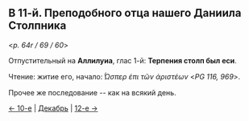 ## В 11-й. Преподобного отца нашего Даниила Столпника

<*p. 64r / 69 / 60*>

Отпустительный на **Аллилуиа**, глас 1-й: **Терпения столп был еси**. 

Чтение: житие его, начало: *̔́Ωσπερ ἐπι τῶν ἀριστέων* <*PG 116, 969*>. 

Прочее же последование -- как на всякий день. 
 
[← 10-е](12_10_MES.ru.md) | [Декабрь](README.md#11-й) | [12-е →](12_12_MES.ru.md)
